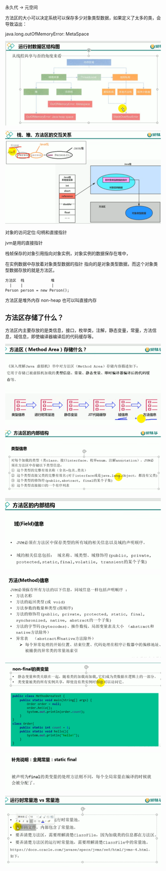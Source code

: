 永久代 -> 元空间

方法区的大小可以决定系统可以保存多少对象类型数据，如果定义了太多的类，会导致溢出：

java.long.outOfMemoryError: MetaSpace


![img_27.png](img_27.png)

![img_30.png](img_30.png)

对象的访问定位:句柄和直接指针


jvm是用的直接指针

栈帧保存的对象引用指向对象实例，对象实例的数据保存在堆中，

在实例数据中存放着对象类型数据的指针 指向的是对象类型数据，而这个对象类型数据存放的就是方法区。

    方法区  栈            堆
      |    |             |
    Person person = new Person();


方法区是堆外内存 non-heap 也可以叫直接内存


方法区存储了什么？
---

方法区内主要存放的是类信息，接口，枚举类，注解，静态变量，常量，方法信息，域信息，即使编译器编译后的代码缓存等。

![img_31.png](img_31.png)

![img_32.png](img_32.png)

![img_33.png](img_33.png)

![img_34.png](img_34.png)

![img_35.png](img_35.png)

![img_36.png](img_36.png)

![img_37.png](img_37.png)
